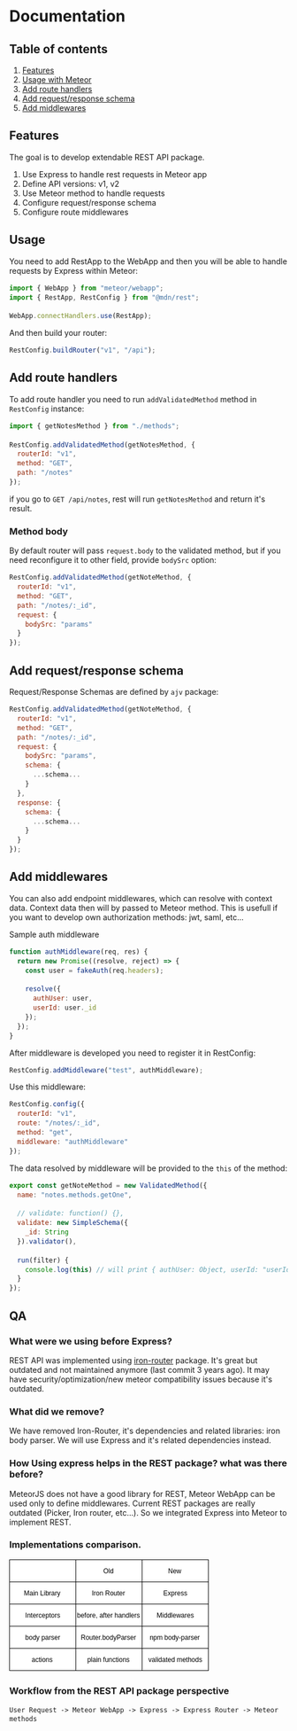 
# Documentation

## Table of contents

1. [Features](#features)
2. [Usage with Meteor](#usage)
3. [Add route handlers](#add-route-handlers)
4. [Add request/response schema](#add-request/response-schema)
5. [Add middlewares](#add-middlewares)

## Features
The goal is to develop extendable REST API package.

1. Use Express to handle rest requests in Meteor app
2. Define API versions: v1, v2
3. Use Meteor method to handle requests
4. Configure request/response schema
5. Configure route middlewares


## Usage

You need to add RestApp to the WebApp and then you will be able to handle requests by Express within Meteor:
```js
import { WebApp } from "meteor/webapp";
import { RestApp, RestConfig } from "@mdn/rest";

WebApp.connectHandlers.use(RestApp);
```

And then build your router: 
```js
RestConfig.buildRouter("v1", "/api");
```

## Add route handlers

To add route handler you need to run `addValidatedMethod` method in `RestConfig` instance:

```js
import { getNotesMethod } from "./methods";

RestConfig.addValidatedMethod(getNotesMethod, {
  routerId: "v1",
  method: "GET",
  path: "/notes"
});
```

if you go to `GET /api/notes`, rest will run `getNotesMethod` and return it's result.

### Method body
By default router will pass `request.body` to the validated method, but if you need reconfigure it to other field, provide `bodySrc` option:

```js
RestConfig.addValidatedMethod(getNoteMethod, {
  routerId: "v1",
  method: "GET",
  path: "/notes/:_id",
  request: {
    bodySrc: "params"
  }
});
```


## Add request/response schema

Request/Response Schemas are defined by `ajv` package:

```js
RestConfig.addValidatedMethod(getNoteMethod, {
  routerId: "v1",
  method: "GET",
  path: "/notes/:_id",
  request: {
    bodySrc: "params",
    schema: {
      ...schema...
    }
  },
  response: {
    schema: {
      ...schema...
    }
  }
});
```

## Add middlewares

You can also add endpoint middlewares, which can resolve with context data. Context data then will by passed to Meteor method. This is usefull if you want to develop own authorization methods: jwt, saml, etc...

Sample auth middleware

```js
function authMiddleware(req, res) {
  return new Promise((resolve, reject) => {
    const user = fakeAuth(req.headers);

    resolve({
      authUser: user,
      userId: user._id
    });
  });
}
```

After middleware is developed you need to register it in RestConfig:

```js
RestConfig.addMiddleware("test", authMiddleware);
```

Use this middleware:
```js
RestConfig.config({
  routerId: "v1",
  route: "/notes/:_id",
  method: "get",
  middleware: "authMiddleware"
});
```

The data resolved by middleware will be provided to the `this` of the method:
```js
export const getNoteMethod = new ValidatedMethod({
  name: "notes.methods.getOne",

  // validate: function() {},
  validate: new SimpleSchema({
    _id: String
  }).validator(),

  run(filter) {
    console.log(this) // will print { authUser: Object, userId: "userId" }
  }
});
```

## QA

### What were we using before Express?

REST API was implemented using [iron-router](https://github.com/iron-meteor/iron-router) package. It's great but outdated and not maintained anymore (last commit 3 years ago).
It may have security/optimization/new meteor compatibility issues because it's outdated.

### What did we remove?
We have removed Iron-Router, it's dependencies and related libraries: iron body parser. We will use Express and it's related dependencies instead. 

### How Using express helps in the REST package? what was there before?

MeteorJS does not have a good library for REST, Meteor WebApp can be used only to define middlewares. Current REST packages are really outdated (Picker, Iron router, etc...). So we integrated Express into Meteor to implement REST.

### Implementations comparison.

![rest png](./assets/rest.png)



### Workflow from the REST API package perspective
```
User Request -> Meteor WebApp -> Express -> Express Router -> Meteor methods 
```